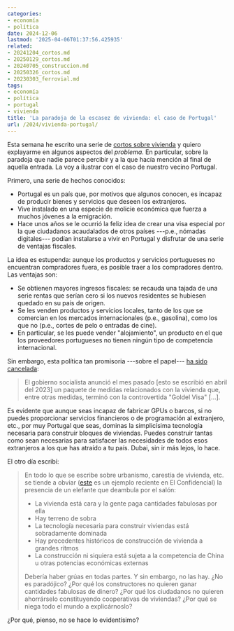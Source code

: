 ```yaml
---
categories:
- economía
- política
date: 2024-12-06
lastmod: '2025-04-06T01:37:56.425935'
related:
- 20241204_cortos.md
- 20250129_cortos.md
- 20240705_construccion.md
- 20250326_cortos.md
- 20230303_ferrovial.md
tags:
- economía
- política
- portugal
- vivienda
title: 'La paradoja de la escasez de vivienda: el caso de Portugal'
url: /2024/vivienda-portugal/
---
```


Esta semana he escrito una serie de [cortos sobre vivienda](/2024/cortos-25/) y quiero explayarme en algunos aspectos del _problema_. En particular, sobre la paradoja que nadie parece percibir y a la que hacía mención al final de aquella entrada. La voy a ilustrar con el caso de nuestro vecino Portugal.

Primero, una serie de hechos conocidos:
- Portugal es un país que, por motivos que algunos conocen, es incapaz de producir bienes y servicios que deseen los extranjeros.
- Vive instalado en una especie de molicie económica que fuerza a muchos jóvenes a la emigración.
- Hace unos años se le ocurrió la feliz idea de crear una visa especial por la que ciudadanos acaudalados de otros países ---p.e., nómadas digitales--- podían instalarse a vivir en Portugal y disfrutar de una serie de ventajas fiscales.

La idea es estupenda: aunque los productos y servicios portugueses no encuentran compradores fuera, es posible traer a los compradores dentro. Las ventajas son:

- Se obtienen mayores ingresos fiscales: se recauda una tajada de una serie rentas que serían cero si los nuevos residentes se hubiesen quedado en su país de origen.
- Se les venden productos y servicios locales, tanto de los que se comercian en los mercados internacionales (p.e., gasolina), como los que no (p.e., cortes de pelo o entradas de cine).
- En particular, se les puede vender "alojamiento", un producto en el que los proveedores portugueses no tienen ningún tipo de competencia internacional.

Sin embargo, esta política tan promisoria ---sobre el papel--- [ha sido cancelada](https://edition.cnn.com/2023/04/02/europe/thousands-protest-housing-crisis-portugal-intl/index.html):

> El gobierno socialista anunció el mes pasado [esto se escribió en abril del 2023] un paquete de medidas relacionados con la vivienda que, entre otras medidas, terminó con la controvertida "Goldel Visa" [...].

Es evidente que aunque seas incapaz de fabricar GPUs o barcos, si no puedes proporcionar servicios financieros o de programación al extranjero, etc., por muy Portugal que seas, dominas la simplicísima tecnología necesaria para construir bloques de viviendas. Puedes construir tantas como sean necesarias para satisfacer las necesidades de todos esos extranjeros a los que has atraído a tu país. Dubai, sin ir más lejos, lo hace.

El otro día escribí:

>En todo lo que se escribe sobre urbanismo, carestía de vivienda, etc. se tiende a obviar ([este](https://www.elconfidencial.com/mundo/2024-11-29/maldicion-irlanda-problema-vivienda-dinero-pisos_4013199/) es un ejemplo reciente en El Confidencial) la presencia de un elefante que deambula por el salón:
>
> - La vivienda está cara y la gente paga cantidades fabulosas por ella
> - Hay terreno de sobra
> - La tecnología necesaria para construir viviendas está sobradamente dominada
> - Hay precedentes históricos de construcción de vivienda a grandes ritmos
> - La construcción ni siquiera está sujeta a la competencia de China u otras potencias económicas externas
>
> Debería haber grúas en todas partes. Y sin embargo, no las hay. ¿No es paradójico? ¿Por qué los constructores no quieren ganar cantidades fabulosas de dinero? ¿Por qué los ciudadanos no quieren ahorrárselo constituyendo cooperativas de viviendas? ¿Por qué se niega todo el mundo a explicárnoslo?

¿Por qué, pienso, no se hace lo evidentísimo?